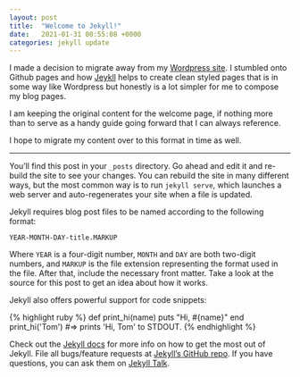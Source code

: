 ```yaml
---
layout: post
title:  "Welcome to Jekyll!"
date:   2021-01-31 00:55:08 +0000
categories: jekyll update
---
```


I made a decision to migrate away from my [Wordpress site][wordpresssite]. I stumbled onto Github pages and how [Jeykll][jekyll] helps to create clean styled pages that is in some way like Wordpress but honestly is a lot simpler for me to compose my blog pages.

I am keeping the original content for the welcome page, if nothing more than to serve as a handy guide going forward that I can always reference.

I hope to migrate my content over to this format in time as well.

---


You’ll find this post in your `_posts` directory. Go ahead and edit it and re-build the site to see your changes. You can rebuild the site in many different ways, but the most common way is to run `jekyll serve`, which launches a web server and auto-regenerates your site when a file is updated.

Jekyll requires blog post files to be named according to the following format:

`YEAR-MONTH-DAY-title.MARKUP`

Where `YEAR` is a four-digit number, `MONTH` and `DAY` are both two-digit numbers, and `MARKUP` is the file extension representing the format used in the file. After that, include the necessary front matter. Take a look at the source for this post to get an idea about how it works.

Jekyll also offers powerful support for code snippets:

{% highlight ruby %}
def print_hi(name)
  puts "Hi, #{name}"
end
print_hi('Tom')
#=> prints 'Hi, Tom' to STDOUT.
{% endhighlight %}

Check out the [Jekyll docs][jekyll-docs] for more info on how to get the most out of Jekyll. File all bugs/feature requests at [Jekyll’s GitHub repo][jekyll-gh]. If you have questions, you can ask them on [Jekyll Talk][jekyll-talk].

[jekyll]: https://jekyllrb.com/
[jekyll-docs]: https://jekyllrb.com/docs/home
[jekyll-gh]:   https://github.com/jekyll/jekyll
[jekyll-talk]: https://talk.jekyllrb.com/
[wordpresssite]: https://xiltch.wordpress.com/